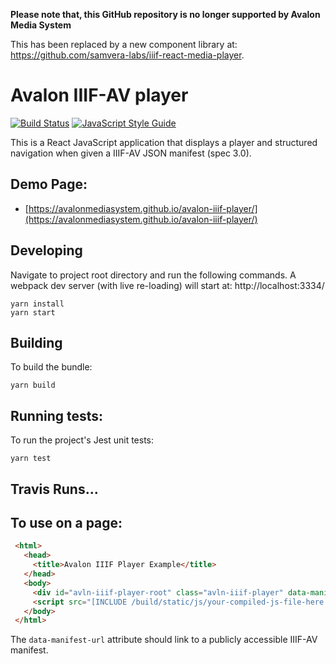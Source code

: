 **Please note that, this GitHub repository is no longer supported by Avalon Media System**

This has been replaced by a new component library at: https://github.com/samvera-labs/iiif-react-media-player.

# Avalon IIIF-AV player

[![Build Status](https://travis-ci.org/avalonmediasystem/avalon-iiif-player.svg?branch=master)](https://travis-ci.org/avalonmediasystem/avalon-iiif-player) [![JavaScript Style Guide](https://img.shields.io/badge/code_style-standard-brightgreen.svg)](https://standardjs.com)


This is a React JavaScript application that displays a player and structured navigation when given a IIIF-AV
JSON manifest (spec 3.0).

## Demo Page:
- [https://avalonmediasystem.github.io/avalon-iiif-player/](https://avalonmediasystem.github.io/avalon-iiif-player/)

## Developing
Navigate to project root directory and run the following commands. A webpack dev server (with live re-loading) will start at: http://localhost:3334/

```
yarn install
yarn start
```

## Building

To build the bundle:

```
yarn build
```

## Running tests:

To run the project's Jest unit tests:

```base
yarn test
```

## Travis Runs...


## To use on a page:

```html
 <html>
   <head>
     <title>Avalon IIIF Player Example</title>
   </head>
   <body>
     <div id="avln-iiif-player-root" class="avln-iiif-player" data-manifest-url="http://yourmanifest.com"></div>
     <script src="[INCLUDE /build/static/js/your-compiled-js-file-here.js]"></script>
   </body>
 </html>
```
The `data-manifest-url` attribute should link to a publicly accessible IIIF-AV manifest.
